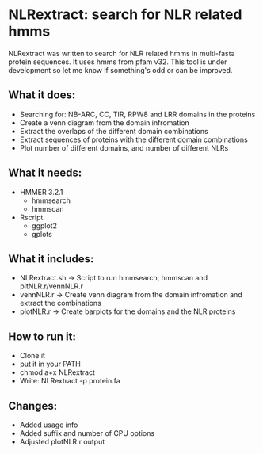 # NLRextract: search for NLR related hmms

NLRextract was written to search for NLR related hmms in multi-fasta protein
sequences. It uses hmms from pfam v32. This tool is under development so let me know if something's odd or can be improved.

## What it does:

- Searching for: NB-ARC, CC, TIR, RPW8 and LRR domains in the proteins
- Create a venn diagram from the domain infromation
- Extract the overlaps of the different domain combinations
- Extract sequences of proteins with the different domain combinations
- Plot number of different domains, and number of different NLRs

## What it needs:

- HMMER 3.2.1
  - hmmsearch
  - hmmscan
- Rscript
  - ggplot2
  - gplots

## What it includes:

- NLRextract.sh -> Script to run hmmsearch, hmmscan and pltNLR.r/vennNLR.r
- vennNLR.r -> Create venn diagram from the domain infromation and extract the combinations
- plotNLR.r -> Create barplots for the domains and the NLR proteins

## How to run it:

- Clone it
- put it in your PATH
- chmod a+x NLRextract
- Write: NLRextract -p protein.fa

## Changes:

- Added usage info
- Added suffix and number of CPU options
- Adjusted plotNLR.r output
